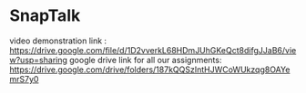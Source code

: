 # SnapTalk
video demonstration link : https://drive.google.com/file/d/1D2vverkL68HDmJUhGKeQct8difgJJaB6/view?usp=sharing
google drive link for all our assignments: https://drive.google.com/drive/folders/187kQQSzIntHJWCoWUkzqg8OAYemrS7y0
